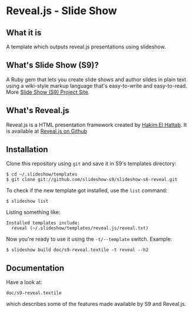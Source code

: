 # Reveal.js - Slide Show

## What it is

A template which outputs reveal.js presentations using slideshow.


## What's Slide Show (S9)?

A Ruby gem that lets you create slide shows and author slides in plain text
using a wiki-style markup language that's easy-to-write and easy-to-read.
More [Slide Show (S9) Project Site](http://slideshow-s9.github.io).


## What's Reveal.js

Reveal.js is a HTML presentation framework created by [Hakim El Hattab](http://hakim.se/).  It is available at [Reveal.js on Github](https://github.com/hakimel/reveal.js)


## Installation

Clone this repository using `git` and save it in S9's templates directory:

    $ cd ~/.slideshow/templates
    $ git clone git://github.com/slideshow-s9/slideshow-s6-reveal.git

To check if the new template got installed, use the `list` command:

    $ slideshow list

Listing something like:

    Installed templates include:
      reveal (~/.slideshow/templates/reveal.js/reveal.txt)

Now you're ready to use it using the `-t/--template` switch. Example:

    $ slideshow build doc/s9-reveal.textile -t reveal --h2


## Documentation

Have a look at:

    doc/s9-reveal.textile

which describes some of the features made available by S9 and Reveal.js.
